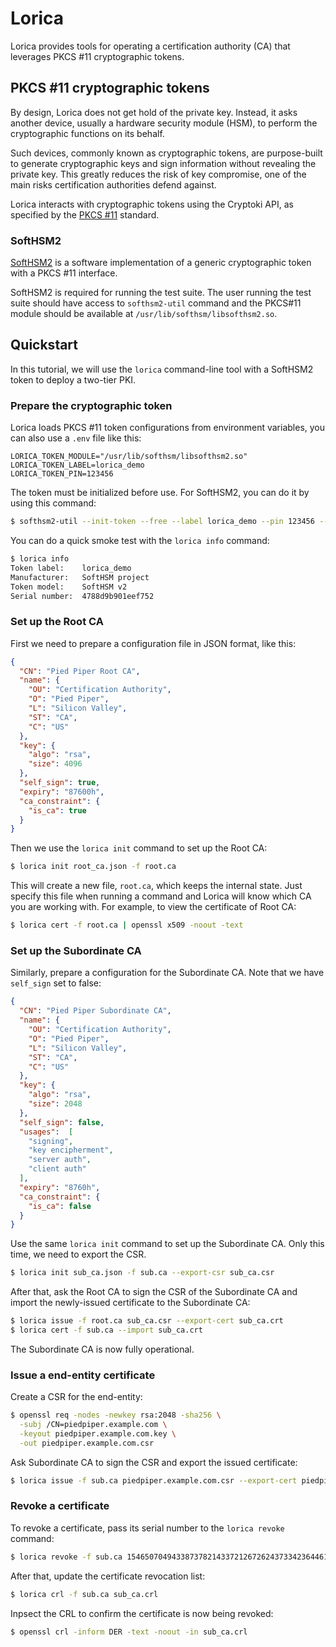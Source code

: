 # Lorica

Lorica provides tools for operating a certification authority (CA) that
leverages PKCS #11 cryptographic tokens.

## PKCS #11 cryptographic tokens

By design, Lorica does not get hold of the private key. Instead, it asks
another device, usually a hardware security module (HSM), to perform the
cryptographic functions on its behalf.

Such devices, commonly known as cryptographic tokens, are purpose-built
to generate cryptographic keys and sign information without revealing
the private key. This greatly reduces the risk of key compromise, one of
the main risks certification authorities defend against.

Lorica interacts with cryptographic tokens using the Cryptoki API, as
specified by the [PKCS #11] standard.

### SoftHSM2

[SoftHSM2] is a software implementation of a generic cryptographic token
with a PKCS #11 interface.

SoftHSM2 is required for running the test suite. The user running the
test suite should have access to `softhsm2-util` command and the PKCS#11
module should be available at `/usr/lib/softhsm/libsofthsm2.so`.

## Quickstart

In this tutorial, we will use the `lorica` command-line tool with a
SoftHSM2 token to deploy a two-tier PKI.

### Prepare the cryptographic token

Lorica loads PKCS #11 token configurations from environment variables,
you can also use a `.env` file like this:

```
LORICA_TOKEN_MODULE="/usr/lib/softhsm/libsofthsm2.so"
LORICA_TOKEN_LABEL=lorica_demo
LORICA_TOKEN_PIN=123456
```

The token must be initialized before use. For SoftHSM2, you can do it by
using this command:

```sh
$ softhsm2-util --init-token --free --label lorica_demo --pin 123456 --so-pin lorica
```

You can do a quick smoke test with the `lorica info` command:

```sh
$ lorica info
Token label:    lorica_demo
Manufacturer:   SoftHSM project
Token model:    SoftHSM v2
Serial number:  4788d9b901eef752
```

### Set up the Root CA

First we need to prepare a configuration file in JSON format, like this:

```json
{
  "CN": "Pied Piper Root CA",
  "name": {
    "OU": "Certification Authority",
    "O": "Pied Piper",
    "L": "Silicon Valley",
    "ST": "CA",
    "C": "US"
  },
  "key": {
    "algo": "rsa",
    "size": 4096
  },
  "self_sign": true,
  "expiry": "87600h",
  "ca_constraint": {
    "is_ca": true
  }
}
```

Then we use the `lorica init` command to set up the Root CA:

```sh
$ lorica init root_ca.json -f root.ca
```

This will create a new file, `root.ca`, which keeps the internal state.
Just specify this file when running a command and Lorica will know which
CA you are working with. For example, to view the certificate of Root
CA:

```sh
$ lorica cert -f root.ca | openssl x509 -noout -text
```

### Set up the Subordinate CA

Similarly, prepare a configuration for the Subordinate CA. Note that we
have `self_sign` set to false:

```json
{
  "CN": "Pied Piper Subordinate CA",
  "name": {
    "OU": "Certification Authority",
    "O": "Pied Piper",
    "L": "Silicon Valley",
    "ST": "CA",
    "C": "US"
  },
  "key": {
    "algo": "rsa",
    "size": 2048
  },
  "self_sign": false,
  "usages":  [
    "signing",
    "key encipherment",
    "server auth",
    "client auth"
  ],
  "expiry": "8760h",
  "ca_constraint": {
    "is_ca": false
  }
}
```

Use the same `lorica init` command to set up the Subordinate CA. Only
this time, we need to export the CSR.

```sh
$ lorica init sub_ca.json -f sub.ca --export-csr sub_ca.csr
```

After that, ask the Root CA to sign the CSR of the Subordinate CA and
import the newly-issued certificate to the Subordinate CA:

```sh
$ lorica issue -f root.ca sub_ca.csr --export-cert sub_ca.crt
$ lorica cert -f sub.ca --import sub_ca.crt
```

The Subordinate CA is now fully operational.

### Issue a end-entity certificate

Create a CSR for the end-entity:

```sh
$ openssl req -nodes -newkey rsa:2048 -sha256 \
  -subj /CN=piedpiper.example.com \
  -keyout piedpiper.example.com.key \
  -out piedpiper.example.com.csr
```

Ask Subordinate CA to sign the CSR and export the issued certificate:

```sh
$ lorica issue -f sub.ca piedpiper.example.com.csr --export-cert piedpiper.example.com.crt
```

### Revoke a certificate

To revoke a certificate, pass its serial number to the `lorica revoke`
command:

```sh
$ lorica revoke -f sub.ca 154650704943387378214337212672624373342364461517
```

After that, update the certificate revocation list:

```sh
$ lorica crl -f sub.ca sub_ca.crl
```

Inpsect the CRL to confirm the certificate is now being revoked:

```sh
$ openssl crl -inform DER -text -noout -in sub_ca.crl
```

[PKCS #11]: http://docs.oasis-open.org/pkcs11/pkcs11-base/v2.40/os/pkcs11-base-v2.40-os.html
[SoftHSM2]: https://github.com/opendnssec/SoftHSMv2
